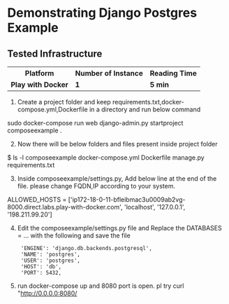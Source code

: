 # Demonstrating Django Postgres Example


## Tested Infrastructure

<table class="tg">
  <tr>
    <th class="tg-yw4l"><b>Platform</b></th>
    <th class="tg-yw4l"><b>Number of Instance</b></th>
    <th class="tg-yw4l"><b>Reading Time</b></th>
    
  </tr>
  <tr>
    <td class="tg-yw4l"><b> Play with Docker</b></td>
    <td class="tg-yw4l"><b>1</b></td>
    <td class="tg-yw4l"><b>5 min</b></td>
    
  </tr>
  
</table>

1. Create a project folder and keep requirements.txt,docker-compose.yml,Dockerfile in a directory and run below command

sudo docker-compose run web django-admin.py startproject composeexample .

2. Now there will be below folders and files present inside project folder

 $ ls -l
  composeexample
  docker-compose.yml
  Dockerfile
  manage.py
  requirements.txt

3. Inside composeexample/settings.py, Add below line at the end of the file. please change FQDN,IP according to your system.

ALLOWED_HOSTS = ['ip172-18-0-11-bfleibmac3u0009ab2vg-8000.direct.labs.play-with-docker.com', 'localhost', '127.0.0.1', '198.211.99.20']

4. Edit the composeexample/settings.py file and Replace the DATABASES = ... with the following and save the file

        'ENGINE': 'django.db.backends.postgresql',
        'NAME': 'postgres',
        'USER': 'postgres',
        'HOST': 'db',
        'PORT': 5432,

5. run docker-compose up and 8080 port is open. pl try curl "http://0.0.0.0:8080/
